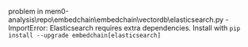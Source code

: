 problem in mem0-analysis\repo\embedchain\embedchain\vectordb\elasticsearch.py - ImportError: Elasticsearch requires extra dependencies. Install with `pip install --upgrade embedchain[elasticsearch]`
